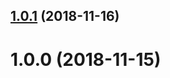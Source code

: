## [1.0.1](https://github.com/ovh-ux/codename-generator/compare/v1.0.0...v1.0.1) (2018-11-16)



# 1.0.0 (2018-11-15)



